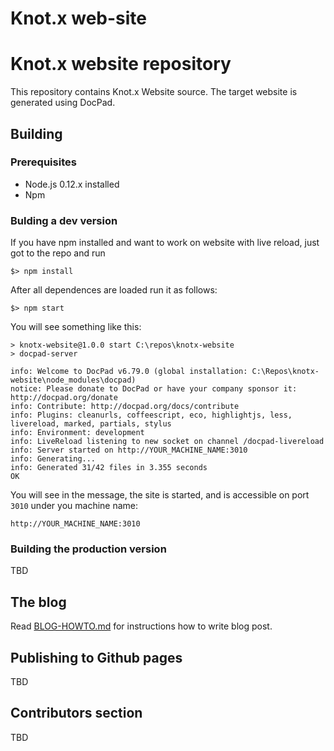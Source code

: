 # Knot.x web-site

# Knot.x website repository

This repository contains Knot.x Website source. The target website is generated using DocPad.

## Building
### Prerequisites

- Node.js 0.12.x installed
- Npm

### Bulding a dev version

If you have npm installed and want to work on website with live reload, just got to the repo and run
```
$> npm install
```
After all dependences are loaded run it as follows:
```
$> npm start
```
You will see something like this:
```
> knotx-website@1.0.0 start C:\repos\knotx-website
> docpad-server

info: Welcome to DocPad v6.79.0 (global installation: C:\Repos\knotx-website\node_modules\docpad)
notice: Please donate to DocPad or have your company sponsor it: http://docpad.org/donate
info: Contribute: http://docpad.org/docs/contribute
info: Plugins: cleanurls, coffeescript, eco, highlightjs, less, livereload, marked, partials, stylus
info: Environment: development
info: LiveReload listening to new socket on channel /docpad-livereload
info: Server started on http://YOUR_MACHINE_NAME:3010
info: Generating...
info: Generated 31/42 files in 3.355 seconds
OK
```
You will see in the message, the site is started, and is accessible on port `3010` under you machine name:
```
http://YOUR_MACHINE_NAME:3010
```

### Building the production version

TBD

## The blog

Read [BLOG-HOWTO.md](BLOG-HOWTO.md) for instructions how to write blog post.

## Publishing to Github pages

TBD

## Contributors section

TBD